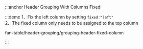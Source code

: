 :::anchor Header Grouping With Columns Fixed

:::demo 1、Fix the left column by setting `fixed:"left"`<br>2、The fixed column only needs to be assigned to the top column

fan-table/header-grouping/grouping-header-fixed-column

:::
